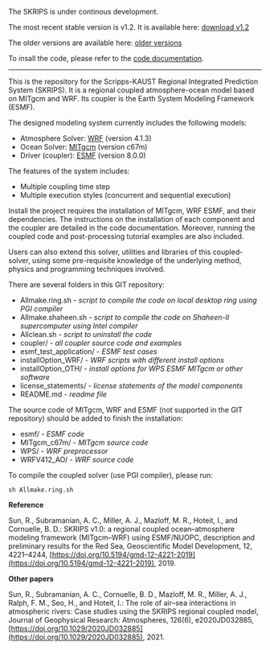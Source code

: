 The SKRIPS is under continous development. 

The most recent stable version is v1.2. It is available here: [download v1.2](https://github.com/iurnus/scripps_kaust_model/releases/tag/v1.2)

The older versions are available here: [older versions](https://github.com/iurnus/scripps_kaust_model/releases)

To insall the code, please refer to the [code documentation](https://skrips.readthedocs.io/en/v1.2/).


********************************************************************************************

This is the repository for the Scripps-KAUST Regional Integrated Prediction System (SKRIPS). 
It is a regional coupled atmosphere-ocean model based on MITgcm and WRF. 
Its coupler is the Earth System Modeling Framework (ESMF).

The designed modeling system currently includes the following models:

* Atmosphere Solver: [WRF](https://github.com/wrf-model/WRF/releases/tag/v4.1.3) (version 4.1.3)
* Ocean Solver: [MITgcm](https://github.com/MITgcm/MITgcm/releases/tag/checkpoint67m) (version c67m)
* Driver (coupler): [ESMF](https://www.earthsystemcog.org/projects/esmf/download_800) (version 8.0.0)

The features of the system includes:

* Multiple coupling time step
* Multiple execution styles (concurrent and sequential execution)

Install the project requires the installation of MITgcm, WRF ESMF, and their
dependencies. The instructions on the installation of each component and the
coupler are detailed in the code documentation. Moreover, running the coupled
code and post-processing tutorial examples are also included.

Users can also extend this solver, utilities and libraries of this
coupled-solver, using some pre-requisite knowledge of the underlying method,
physics and programming techniques involved.

There are several folders in this GIT repository:

* Allmake.ring.sh - *script to compile the code on local desktop ring using PGI compiler*
* Allmake.shaheen.sh - *script to compile the code on Shaheen-II supercomputer using Intel compiler*
* Allclean.sh - *script to uninstall the code*
* coupler/ - *all coupler source code and examples*
* esmf\_test\_application/ - *ESMF test cases*
* installOption\_WRF/ - *WRF scripts with different install options*
* installOption\_OTH/ - *install options for WPS ESMF MITgcm or other software*
* license\_statements/ - *license statements of the model components*
* README.md - *readme file*

The source code of MITgcm, WRF and ESMF (not supported in the GIT repository) 
should be added to finish the installation:

* esmf/ - *ESMF code*
* MITgcm\_c67m/ - *MITgcm source code*
* WPS/ - *WRF preprocessor*
* WRFV412\_AO/ - *WRF source code*

To compile the coupled solver (use PGI compiler), please run:

```
sh Allmake.ring.sh
```

**Reference**

Sun, R., Subramanian, A. C., Miller, A. J., Mazloff, M. R., Hoteit, I., and Cornuelle, B. D.: SKRIPS v1.0: a regional coupled ocean–atmosphere modeling framework (MITgcm–WRF) using ESMF/NUOPC, description and preliminary results for the Red Sea, Geoscientific Model Development, 12, 4221–4244, [https://doi.org/10.5194/gmd-12-4221-2019](https://doi.org/10.5194/gmd-12-4221-2019), 2019.

**Other papers**

Sun, R., Subramanian, A. C., Cornuelle, B. D., Mazloff, M. R., Miller, A. J., Ralph, F. M., Seo, H., and Hoteit, I.: The role of air–sea interactions in atmospheric rivers: Case studies using the SKRIPS regional coupled model, Journal of Geophysical Research: Atmospheres, 126(6), e2020JD032885, [https://doi.org/10.1029/2020JD032885](https://doi.org/10.1029/2020JD032885), 2021.
